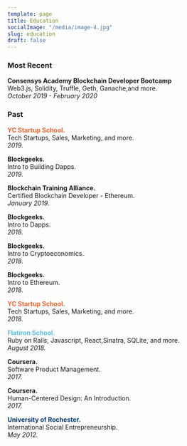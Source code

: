 ```yaml
---
template: page
title: Education
socialImage: "/media/image-4.jpg"
slug: education
draft: false
---
```

<h3>Most Recent</h3>

<strong>Consensys Academy Blockchain Developer Bootcamp</strong><br>Web3.js, Solidity, Truffle, Geth, Ganache,and more.<br> <em style="text-align:right;">October 2019 - February 2020</em><br>
<!-- TODO: edit this to include most recent education -->

<h3>Past</h3>

<strong style="color:#ef6530;">YC Startup School.</strong><br>Tech Startups, Sales, Marketing, and more.<br><em style="text-align:right;">2019.</em><br>

<strong>Blockgeeks.</strong><br>Intro to Building Dapps.<br><em style="text-align:right;">2019.</em><br>

<strong>Blockchain Training Alliance.</strong><br>Certified Blockchain Developer - Ethereum.<br><em style="text-align:right;">January 2019.</em><br>

<strong>Blockgeeks.</strong><br>Intro to Dapps.<br><em style="text-align:right;">2018.</em><br>

<strong>Blockgeeks.</strong><br>Intro to Cryptoeconomics.<br><em style="text-align:right;">2018.</em><br>

<strong>Blockgeeks.</strong><br>Intro to Ethereum.<br><em style="text-align:right;">2018.</em><br>

<strong style="color:#ef6530;">YC Startup School.</strong><br>Tech Startups, Sales, Marketing, and more.<br><em style="text-align:right;">2018.</em><br>

<strong style="color:#5ac2eb;">Flatiron School.</strong><br>Ruby on Rails, Javascript, React,Sinatra, SQLite, and more.<br><em style="text-align:right;">August 2018.</em><br>

<strong>Coursera.</strong><br>Software Product Management.<br><em style="text-align:right;">2017.</em><br>

<strong>Coursera.</strong><br>Human-Centered Design: An Introduction.<br><em style="text-align:right;">2017.</em><br>

<strong style="color:#063b71;">University of Rochester.</strong><br>International Social Entrepreneurship.<br><em style="text-align:right;">May 2012.</em><br>
